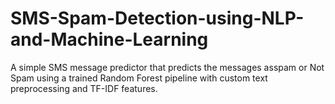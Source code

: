 # SMS-Spam-Detection-using-NLP-and-Machine-Learning
A simple SMS message predictor that predicts the messages asspam or Not Spam using a trained Random Forest pipeline with custom text preprocessing and TF-IDF features.
